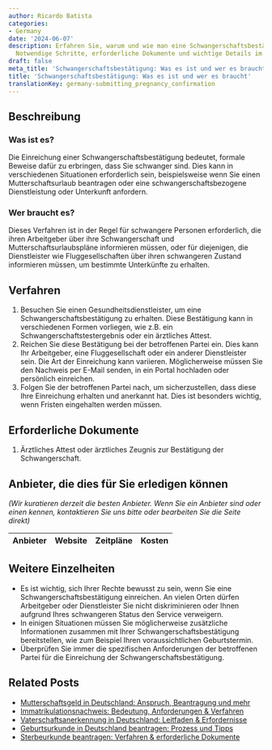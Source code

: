 ```yaml
---
author: Ricardo Batista
categories:
- Germany
date: '2024-06-07'
description: Erfahren Sie, warum und wie man eine Schwangerschaftsbestätigung einreicht.
  Notwendige Schritte, erforderliche Dokumente und wichtige Details im Überblick.
draft: false
meta_title: 'Schwangerschaftsbestätigung: Was es ist und wer es braucht'
title: 'Schwangerschaftsbestätigung: Was es ist und wer es braucht'
translationKey: germany-submitting_pregnancy_confirmation
---
```



## Beschreibung
### Was ist es?
Die Einreichung einer Schwangerschaftsbestätigung bedeutet, formale Beweise dafür zu erbringen, dass Sie schwanger sind. Dies kann in verschiedenen Situationen erforderlich sein, beispielsweise wenn Sie einen Mutterschaftsurlaub beantragen oder eine schwangerschaftsbezogene Dienstleistung oder Unterkunft anfordern.
### Wer braucht es?
Dieses Verfahren ist in der Regel für schwangere Personen erforderlich, die ihren Arbeitgeber über ihre Schwangerschaft und Mutterschaftsurlaubspläne informieren müssen, oder für diejenigen, die Dienstleister wie Fluggesellschaften über ihren schwangeren Zustand informieren müssen, um bestimmte Unterkünfte zu erhalten.

## Verfahren
1. Besuchen Sie einen Gesundheitsdienstleister, um eine Schwangerschaftsbestätigung zu erhalten. Diese Bestätigung kann in verschiedenen Formen vorliegen, wie z.B. ein Schwangerschaftstestergebnis oder ein ärztliches Attest.
2. Reichen Sie diese Bestätigung bei der betroffenen Partei ein. Dies kann Ihr Arbeitgeber, eine Fluggesellschaft oder ein anderer Dienstleister sein. Die Art der Einreichung kann variieren. Möglicherweise müssen Sie den Nachweis per E-Mail senden, in ein Portal hochladen oder persönlich einreichen.
3. Folgen Sie der betroffenen Partei nach, um sicherzustellen, dass diese Ihre Einreichung erhalten und anerkannt hat. Dies ist besonders wichtig, wenn Fristen eingehalten werden müssen.

## Erforderliche Dokumente
1. Ärztliches Attest oder ärztliches Zeugnis zur Bestätigung der Schwangerschaft.

## Anbieter, die dies für Sie erledigen können

_(Wir kuratieren derzeit die besten Anbieter. Wenn Sie ein Anbieter sind oder einen kennen, kontaktieren Sie uns bitte oder bearbeiten Sie die Seite direkt)_

| Anbieter | Website | Zeitpläne | Kosten |
| --------------- | --------------- | :-------------: | :-------------: |

## Weitere Einzelheiten
- Es ist wichtig, sich Ihrer Rechte bewusst zu sein, wenn Sie eine Schwangerschaftsbestätigung einreichen. An vielen Orten dürfen Arbeitgeber oder Dienstleister Sie nicht diskriminieren oder Ihnen aufgrund Ihres schwangeren Status den Service verweigern.
- In einigen Situationen müssen Sie möglicherweise zusätzliche Informationen zusammen mit Ihrer Schwangerschaftsbestätigung bereitstellen, wie zum Beispiel Ihren voraussichtlichen Geburtstermin.
- Überprüfen Sie immer die spezifischen Anforderungen der betroffenen Partei für die Einreichung der Schwangerschaftsbestätigung.
## Related Posts

- [Mutterschaftsgeld in Deutschland: Anspruch, Beantragung und mehr](https://tramitit.com/de/guides/germany/mutterschaftsgeld_beantragen/)
- [Immatrikulationsnachweis: Bedeutung, Anforderungen & Verfahren](https://tramitit.com/de/guides/germany/studienbescheinigung_anfordern/)
- [Vaterschaftsanerkennung in Deutschland: Leitfaden & Erfordernisse](https://tramitit.com/de/guides/germany/vaterschaftsanerkennung/)
- [Geburtsurkunde in Deutschland beantragen: Prozess und Tipps](https://tramitit.com/de/guides/germany/geburtsurkunde_beantragen/)
- [Sterbeurkunde beantragen: Verfahren & erforderliche Dokumente](https://tramitit.com/de/guides/germany/sterbeurkunde_beantragen/)